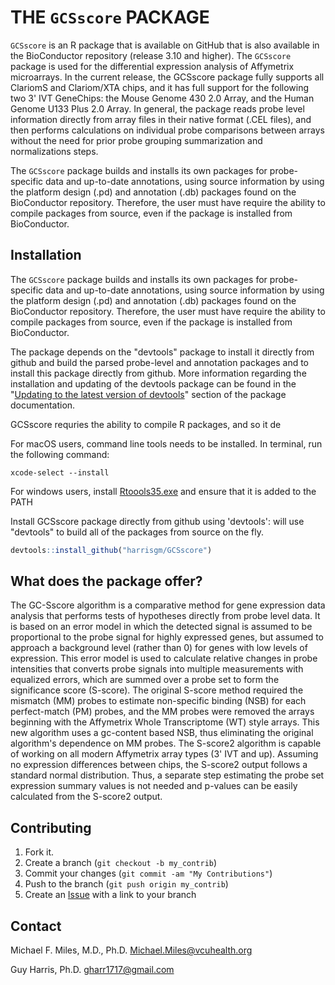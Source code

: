
THE `GCSscore` PACKAGE
===================
`GCSscore` is an R package that is available on GitHub that is also available in the BioConductor repository (release 3.10 and higher).  The `GCSscore` package is used for the differential expression analysis of Affymetrix microarrays. In the current release, the GCSscore package fully supports all ClariomS and Clariom/XTA chips, and it has full support for the following two 3' IVT GeneChips: the Mouse Genome 430 2.0 Array, and the Human Genome U133 Plus 2.0 Array.  In general, the package reads probe level information directly from array files in their native format (.CEL files), and then performs calculations on individual probe comparisons between arrays without the need for prior probe grouping summarization and normalizations steps.

The `GCSscore` package builds and installs its own packages for probe-specific data and up-to-date annotations, using source information by using the platform design (.pd) and annotation (.db) packages found on the BioConductor repository.  Therefore, the user must have require the ability to compile packages from source, even if the package is installed from BioConductor.

Installation
------------
The `GCSscore` package builds and installs its own packages for probe-specific data and up-to-date annotations, using source information by using the platform design (.pd) and annotation (.db) packages found on the BioConductor repository.  Therefore, the user must have require the ability to compile packages from source, even if the package is installed from BioConductor.

The package depends on the "devtools" package to install it directly from github and build the parsed probe-level and annotation packages and to install this package directly from github.  More information regarding the installation and updating of the devtools package can be found in the "[Updating to the latest version of devtools](https://www.r-project.org/nosvn/pandoc/devtools.html)" section of the package documentation.
 
GCSscore requries the ability to compile R packages, and so it de
       
For macOS users, command line tools needs to be installed.  In terminal, run the following command: 
		
	xcode-select --install
        
For windows users, install [Rtoools35.exe](https://cran.r-project.org/bin/windows/Rtools/) and ensure that it is added to the PATH               

Install GCSscore package directly from github using 'devtools': will use "devtools" to build all of the packages from source on the fly.


```r
devtools::install_github("harrisgm/GCSscore")
```


What does the package offer?
-------------------
The GC-Sscore algorithm is a comparative method for gene expression data analysis that performs tests of hypotheses directly from probe level data. It is based on an error model in which the detected signal is assumed to be proportional to the probe signal for highly expressed genes, but assumed to approach a background level (rather than 0) for genes with low levels of expression. This error model is used to calculate relative changes in probe intensities that converts probe signals into multiple measurements with equalized errors, which are summed over a probe set to form the significance score (S-score).  The original S-score method required the mismatch (MM) probes to estimate non-specific binding (NSB) for each perfect-match (PM) probes, and the MM probes were removed the arrays beginning with the Affymetrix Whole Transcriptome (WT) style arrays. This new algorithm uses a gc-content based NSB, thus eliminating the original algorithm's dependence on MM probes.  The S-score2 algorithm is capable of working on all modern Affymetrix array types (3' IVT and up). Assuming no expression differences between chips, the S-score2 output follows a standard normal distribution. Thus, a separate step estimating the probe set expression summary values is not needed and p-values can be easily calculated from the S-score2 output.

Contributing
------------

1. Fork it.
2. Create a branch (`git checkout -b my_contrib`)
3. Commit your changes (`git commit -am "My Contributions"`)
4. Push to the branch (`git push origin my_contrib`)
5. Create an [Issue][1] with a link to your branch

Contact
-------

Michael F. Miles, M.D., Ph.D.
<Michael.Miles@vcuhealth.org>

Guy Harris, Ph.D.
<gharr1717@gmail.com>

[1]: https://github.com/harrisgm/GCSscore
